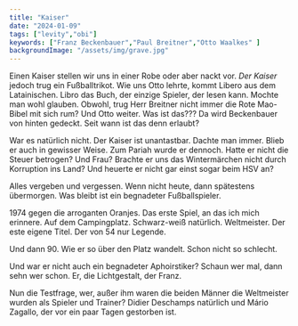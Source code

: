 ```yaml
---
title: "Kaiser"
date: "2024-01-09"
tags: ["levity","obi"]
keywords: ["Franz Beckenbauer","Paul Breitner","Otto Waalkes" ]
backgroundImage: "/assets/img/grave.jpg"
---
```

Einen Kaiser stellen wir uns in einer Robe oder aber nackt vor. *Der Kaiser* jedoch trug ein Fußballtrikot. Wie uns Otto lehrte, kommt Libero aus dem Latainischen. Libro das Buch, der einzige Spieler, der lesen kann. Mochte man wohl glauben. Obwohl, trug Herr Breitner nicht immer die Rote Mao-Bibel mit sich rum? Und Otto weiter. Was ist das??? Da wird Beckenbauer von hinten gedeckt. Seit wann ist das denn erlaubt?

War es natürlich nicht. Der Kaiser ist unantastbar. Dachte man immer. Blieb er auch in gewisser Weise. Zum Pariah wurde er dennoch. Hatte er nicht die Steuer betrogen? Und Frau? Brachte er uns das Wintermärchen nicht durch Korruption ins Land? Und heuerte er nicht gar einst sogar beim HSV an? 

Alles vergeben und vergessen. Wenn nicht heute, dann spätestens übermorgen. Was bleibt ist ein begnadeter Fußballspieler.

1974 gegen die arroganten Oranjes. Das erste Spiel, an das ich mich erinnere. Auf dem Campingplatz. Schwarz-weiß natürlich. Weltmeister. Der este eigene Titel. Der von 54 nur Legende.

Und dann 90. Wie er so über den Platz wandelt. Schon nicht so schlecht.

Und war er nicht auch ein begnadeter Aphoirstiker? Schaun wer mal, dann sehn wer schon. Er, die Lichtgestalt, der Franz.

Nun die Testfrage, wer, außer ihm waren die beiden Männer die Weltmeister wurden als Spieler und Trainer? Didier Deschamps natürlich und Mário Zagallo, der vor ein paar Tagen gestorben ist.
